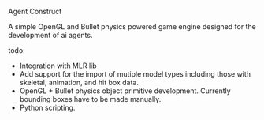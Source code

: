 Agent Construct

A simple OpenGL and Bullet physics powered game engine designed for the development of ai agents.

todo:
  - Integration with MLR lib
  - Add support for the import of mutiple model types including those with skeletal, animation, and hit box data. 
  - OpenGL + Bullet physics object primitive development. Currently bounding boxes have to be made manually. 
  - Python scripting.
